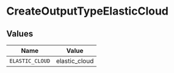# CreateOutputTypeElasticCloud


## Values

| Name            | Value           |
| --------------- | --------------- |
| `ELASTIC_CLOUD` | elastic_cloud   |